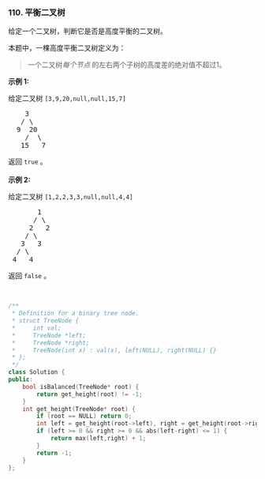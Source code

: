 ### 110. 平衡二叉树
<div class="notranslate"><p>给定一个二叉树，判断它是否是高度平衡的二叉树。</p>
<p>本题中，一棵高度平衡二叉树定义为：</p>
<blockquote>
<p>一个二叉树<em>每个节点 </em>的左右两个子树的高度差的绝对值不超过1。</p>
</blockquote>
<p><strong>示例 1:</strong></p>
<p>给定二叉树 <code>[3,9,20,null,null,15,7]</code></p>
<pre>    3
   / \
  9  20
    /  \
   15   7</pre>
<p>返回 <code>true</code> 。<br/>
<br/>
<strong>示例 2:</strong></p>
<p>给定二叉树 <code>[1,2,2,3,3,null,null,4,4]</code></p>
<pre>       1
      / \
     2   2
    / \
   3   3
  / \
 4   4
</pre>
<p>返回 <code>false</code> 。</p>
<p> </p>
</div>

```cpp
/**
 * Definition for a binary tree node.
 * struct TreeNode {
 *     int val;
 *     TreeNode *left;
 *     TreeNode *right;
 *     TreeNode(int x) : val(x), left(NULL), right(NULL) {}
 * };
 */
class Solution {
public:
    bool isBalanced(TreeNode* root) {
        return get_height(root) != -1;
    }
    int get_height(TreeNode* root) {
        if (root == NULL) return 0;
        int left = get_height(root->left), right = get_height(root->right);
        if (left >= 0 && right >= 0 && abs(left-right) <= 1) {
            return max(left,right) + 1;
        }
        return -1;
    }
};
```

